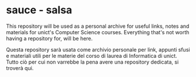 # sauce - salsa

This repository will be used as a personal archive for useful links, notes and materials for unict's Computer Science courses.
Everything that's not worth having a repository for, will be here.

Questa repository sarà usata come archivio personale per link, appunti sfusi e materiali utili per le materie del corso di laurea di Informatica di unict.
Tutto ciò per cui non varrebbe la pena avere una repository dedicata, si troverà qui.